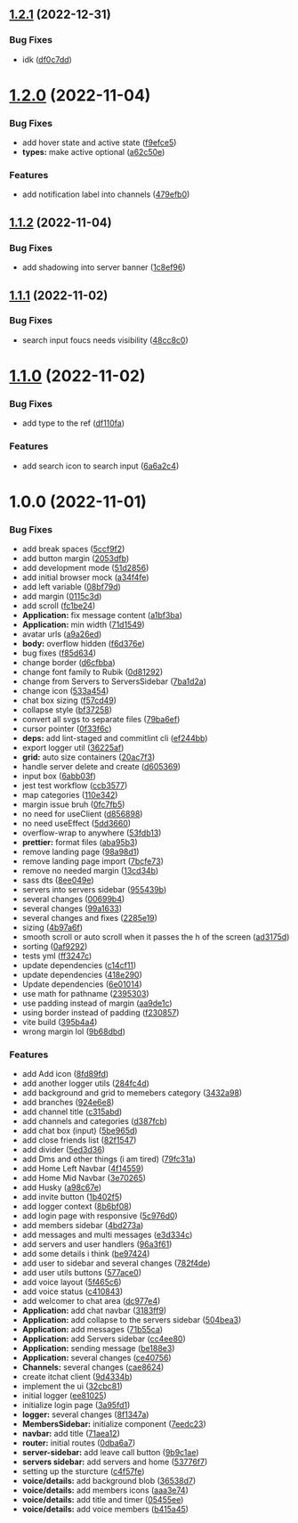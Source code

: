 ## [1.2.1](https://github.com/itchatapp/client/compare/v1.2.0...v1.2.1) (2022-12-31)


### Bug Fixes

* idk ([df0c7dd](https://github.com/itchatapp/client/commit/df0c7dde4c3bbfba6f6f9c7fc9a530b6f8548914))

# [1.2.0](https://github.com/itchatapp/client/compare/v1.1.2...v1.2.0) (2022-11-04)


### Bug Fixes

* add hover state and active state ([f9efce5](https://github.com/itchatapp/client/commit/f9efce5c41a23d5489faa6c9b8112c5e50db2e21))
* **types:** make active optional ([a62c50e](https://github.com/itchatapp/client/commit/a62c50ecc667a8feb5eff84d997f37e9d3d8f2fd))


### Features

* add notification label into channels ([479efb0](https://github.com/itchatapp/client/commit/479efb05556aa3da5a9b612df4355c2479111823))

## [1.1.2](https://github.com/itchatapp/client/compare/v1.1.1...v1.1.2) (2022-11-04)


### Bug Fixes

* add shadowing into server banner ([1c8ef96](https://github.com/itchatapp/client/commit/1c8ef96948a3ac78d22828171890f7c910820dde))

## [1.1.1](https://github.com/itchatapp/client/compare/v1.1.0...v1.1.1) (2022-11-02)


### Bug Fixes

* search input foucs needs visibility ([48cc8c0](https://github.com/itchatapp/client/commit/48cc8c0074dc45be4a1904a45584e7c111866d0c))

# [1.1.0](https://github.com/itchatapp/client/compare/v1.0.0...v1.1.0) (2022-11-02)


### Bug Fixes

* add type to the ref ([df110fa](https://github.com/itchatapp/client/commit/df110faf9038614e958d0e5a69dc1d5ced3ef4ec))


### Features

* add search icon to search input ([6a6a2c4](https://github.com/itchatapp/client/commit/6a6a2c48f0f23659a2f455c4a46d1021876666a7))

# 1.0.0 (2022-11-01)


### Bug Fixes

* add break spaces ([5ccf9f2](https://github.com/itchatapp/client/commit/5ccf9f219a7f4faeb4f4cb5e9d1d7f941397ba02))
* add button margin ([2053dfb](https://github.com/itchatapp/client/commit/2053dfb24d9380bec0c794d4b6366b507d44e69e))
* add development mode ([51d2856](https://github.com/itchatapp/client/commit/51d285625f8855d506307989fe4650de9228900f))
* add initial browser mock ([a34f4fe](https://github.com/itchatapp/client/commit/a34f4fee8d1b373128fa55eded5dd45c8f703eac))
* add left variable ([08bf79d](https://github.com/itchatapp/client/commit/08bf79dd4ab931687125b942e82fd0322ed48583))
* add margin ([0115c3d](https://github.com/itchatapp/client/commit/0115c3d7b2dc2ac92bdc014ca4bcba2832acd7ec))
* add scroll ([fc1be24](https://github.com/itchatapp/client/commit/fc1be242fe3e4b8601cb4f9c74e8221bcb475216))
* **Application:** fix message content ([a1bf3ba](https://github.com/itchatapp/client/commit/a1bf3bacf2e568d1e187294bd74a892432c82e1d))
* **Application:** min width ([71d1549](https://github.com/itchatapp/client/commit/71d15490494137da40de9a53065886380d514b5a))
* avatar urls ([a9a26ed](https://github.com/itchatapp/client/commit/a9a26edb1f8cb9e113c939770a3650c8a78f3f66))
* **body:** overflow hidden ([f6d376e](https://github.com/itchatapp/client/commit/f6d376ee541b30a663fa1aaa8281c23bb77f020f))
* bug fixes ([f85d634](https://github.com/itchatapp/client/commit/f85d634864b48d2e9be198b435ea7937e0a69f8d))
* change border ([d6cfbba](https://github.com/itchatapp/client/commit/d6cfbba820e70ba3c7b7491c122236dd341a15db))
* change font family to Rubik ([0d81292](https://github.com/itchatapp/client/commit/0d812924958a2d7ac5537748d341c46aca3944f0))
* change from Servers to ServersSidebar ([7ba1d2a](https://github.com/itchatapp/client/commit/7ba1d2a398fb1d1225f956cb4c6688b16b495160))
* change icon ([533a454](https://github.com/itchatapp/client/commit/533a454d671d3b9a68ad3c3a96084234d3b2887e))
* chat box sizing ([f57cd49](https://github.com/itchatapp/client/commit/f57cd496028099356062fbdb9651ef8653be4148))
* collapse style ([bf37258](https://github.com/itchatapp/client/commit/bf37258ae4b44783f0ecdec1daa70e00cd4da3eb))
* convert all svgs to separate files ([79ba6ef](https://github.com/itchatapp/client/commit/79ba6ef280234a13e70aff7ccba44a9ce59d4f27))
* cursor pointer ([0f33f6c](https://github.com/itchatapp/client/commit/0f33f6ced0ba9faa0b5537afdf59a98ebd585df7))
* **deps:** add lint-staged and commitlint cli ([ef244bb](https://github.com/itchatapp/client/commit/ef244bb1626182aa03252d5cfefb52262303b126))
* export logger util ([36225af](https://github.com/itchatapp/client/commit/36225af57f74f85aa7561efa63260473f90ec42f))
* **grid:** auto size containers ([20ac7f3](https://github.com/itchatapp/client/commit/20ac7f3e42336a43512ac642ca32c11bc9f0067c))
* handle server delete and create ([d605369](https://github.com/itchatapp/client/commit/d605369ced4aaf93a13acb7196ccb0df5c1aa23e))
* input box ([6abb03f](https://github.com/itchatapp/client/commit/6abb03fba5f9f032f2ae12df37df2489a0df18b2))
* jest test workflow ([ccb3577](https://github.com/itchatapp/client/commit/ccb3577763c27f577bed14ad6246bbc4041f5b98))
* map categories ([110e342](https://github.com/itchatapp/client/commit/110e3427b0bbb2529c6d431e8abde011815fe7d8))
* margin issue bruh ([0fc7fb5](https://github.com/itchatapp/client/commit/0fc7fb54e82635f2987161ab1228ce94b5ab0d76))
* no need for useClient ([d856898](https://github.com/itchatapp/client/commit/d85689806ce1d49ea6e2cc42097e7273ba82fc2b))
* no need useEffect ([5dd3660](https://github.com/itchatapp/client/commit/5dd366031f86916f7ff532d780c48263628cefc4))
* overflow-wrap to anywhere ([53fdb13](https://github.com/itchatapp/client/commit/53fdb135253436f5cc2b35cc2ead2ee57dfc7e04))
* **prettier:** format files ([aba95b3](https://github.com/itchatapp/client/commit/aba95b3ef5d33587ac064122608886753721f7bd))
* remove landing page ([98a98d1](https://github.com/itchatapp/client/commit/98a98d1e9d76909fe08318168ad2eff98b09b49a))
* remove landing page import ([7bcfe73](https://github.com/itchatapp/client/commit/7bcfe735c2297130e456cf93ef38df8c4c498181))
* remove no needed margin ([13cd34b](https://github.com/itchatapp/client/commit/13cd34b3a2c4d619088c88bf51997756d8d43c77))
* sass dts ([8ee049e](https://github.com/itchatapp/client/commit/8ee049e78dc3c515ca8147d8eb0744e2119bcc8f))
* servers into servers sidebar ([955439b](https://github.com/itchatapp/client/commit/955439b206f9a37e71ec88cc4ea844edd43d3798))
* several changes ([00699b4](https://github.com/itchatapp/client/commit/00699b459bc5d1f8012dea82ef3b8557fcf8fd51))
* several changes ([99a1633](https://github.com/itchatapp/client/commit/99a1633c61f180e31f5eb2a8c956cd4dfea9178c))
* several changes and fixes ([2285e19](https://github.com/itchatapp/client/commit/2285e1931ac1cb5dbf553b753cfb9a84934b9945))
* sizing ([4b97a6f](https://github.com/itchatapp/client/commit/4b97a6f99e25e09605b94c03438053978c469c1b))
* smooth scroll or auto scroll when it passes the h of the screen ([ad3175d](https://github.com/itchatapp/client/commit/ad3175d1383c8beab1e2b8699addea1ce2c29ea2))
* sorting ([0af9292](https://github.com/itchatapp/client/commit/0af9292f4a14797b2477feb29b112991630a531b))
* tests yml ([ff3247c](https://github.com/itchatapp/client/commit/ff3247c796e5c79f1241ba38417255eb67bda82b))
* update dependencies ([c14cf11](https://github.com/itchatapp/client/commit/c14cf1172cda7f945d9abdbd7c3b48de9c517ca6))
* update dependencies ([418e290](https://github.com/itchatapp/client/commit/418e29082e6f48237ceff6314c86cf0e38202af6))
* Update dependencies ([6e01014](https://github.com/itchatapp/client/commit/6e010140e21d824e52f796465a7c601f64a45b64))
* use math for pathname ([2395303](https://github.com/itchatapp/client/commit/23953032f419bac42c42f3d86aea50fdef9dcc39))
* use padding instead of margin ([aa9de1c](https://github.com/itchatapp/client/commit/aa9de1c3f2416dbaa74dc36fcc1944f42ddfdfb5))
* using border instead of padding ([f230857](https://github.com/itchatapp/client/commit/f2308572795fb946d4324b321d3043fa89cbf8d3))
* vite build ([395b4a4](https://github.com/itchatapp/client/commit/395b4a4269e3049918623a0da040da8b77471127))
* wrong margin lol ([9b68dbd](https://github.com/itchatapp/client/commit/9b68dbd4d8daea5bb845ea07d45c681149937637))


### Features

* add Add icon ([8fd89fd](https://github.com/itchatapp/client/commit/8fd89fd9e76e271d3221b26a3943955b0bdffc68))
* add another logger utils ([284fc4d](https://github.com/itchatapp/client/commit/284fc4daecc241823d687e85217c9dd4e529e401))
* add background and grid to memebers category ([3432a98](https://github.com/itchatapp/client/commit/3432a98ddf2d374eddb9555c2a42b8ea38937808))
* add branches ([924e6e8](https://github.com/itchatapp/client/commit/924e6e8f062ea089721a3dda289cc967f2e17a3c))
* add channel title ([c315abd](https://github.com/itchatapp/client/commit/c315abd89c214037bf3e0443ced203bd8d054297))
* add channels and categories ([d387fcb](https://github.com/itchatapp/client/commit/d387fcbeb31e9d9fa3934dc8c0ff1eb4eab91ad3))
* add chat box (input) ([5be965d](https://github.com/itchatapp/client/commit/5be965d4f71867ed4d7f8e4e71b45729cef19c6c))
* add close friends list ([82f1547](https://github.com/itchatapp/client/commit/82f15475e7494179b2f39320742836ac6a520f92))
* add divider ([5ed3d36](https://github.com/itchatapp/client/commit/5ed3d366cce091045a1b8d75542853dec65419ce))
* add Dms and other things (i am tired) ([79fc31a](https://github.com/itchatapp/client/commit/79fc31ab9e6819ac2091ed7ff53ed7594943c7d4))
* add Home Left Navbar ([4f14559](https://github.com/itchatapp/client/commit/4f14559f3d8a31dda203682c33cb1d34648383bd))
* add Home Mid Navbar ([3e70265](https://github.com/itchatapp/client/commit/3e702656d999a443309a8c5c0e3d680855d740de))
* add Husky ([a98c67e](https://github.com/itchatapp/client/commit/a98c67e732ed45c6773f46a0673bea3231aef7aa))
* add invite button ([1b402f5](https://github.com/itchatapp/client/commit/1b402f586a00dda9f578abe9614d0aa82ddfa9b9))
* add logger context ([8b6bf08](https://github.com/itchatapp/client/commit/8b6bf081b097c4e4dd76b1f4585cc4054ab213de))
* add login page with responsive ([5c976d0](https://github.com/itchatapp/client/commit/5c976d04bdc115cc45887182d7e5947b6d708f80))
* add members sidebar ([4bd273a](https://github.com/itchatapp/client/commit/4bd273a81d44b9e8ba574a7b77ca78cb7b86badd))
* add messages and multi messages ([e3d334c](https://github.com/itchatapp/client/commit/e3d334c196d7402a593ef71b78c773fb34630c91))
* add servers and user handlers ([96a3f61](https://github.com/itchatapp/client/commit/96a3f610bfd879fed135702264d270ffdb4ddd24))
* add some details i think ([be97424](https://github.com/itchatapp/client/commit/be97424731fb75ea60eb204c1e9d85c1b60ca7bc))
* add user to sidebar and several changes ([782f4de](https://github.com/itchatapp/client/commit/782f4de482b99a44ddde7c4c16b8068ba3ff5eee))
* add user utils buttons ([577ace0](https://github.com/itchatapp/client/commit/577ace075f04be4336a9b77d423622b013cd8117))
* add voice layout ([5f465c6](https://github.com/itchatapp/client/commit/5f465c606ccfee08b43c2999bcf6b80ffa925c50))
* add voice status ([c410843](https://github.com/itchatapp/client/commit/c410843cbe13ef8bd5610ad7582f4b0f4ccd0960))
* add welcomer to chat area ([dc977e4](https://github.com/itchatapp/client/commit/dc977e426e4706c879de42d0dc10c955dd6efc86))
* **Application:** add chat navbar ([3183ff9](https://github.com/itchatapp/client/commit/3183ff9336d78eb77e12b098f4b53bc1fe104368))
* **Application:** add collapse to the servers sidebar ([504bea3](https://github.com/itchatapp/client/commit/504bea33f344342a5748bb3c01fae51537b1d918))
* **Application:** add messages ([71b55ca](https://github.com/itchatapp/client/commit/71b55ca0c6b60dc296eb4163a2dc8bc003f0d0a1))
* **Application:** add Servers sidebar ([cc4ee80](https://github.com/itchatapp/client/commit/cc4ee80b5072c9bdecdc34e80b9bf34936e71a0f))
* **Application:** sending message ([be188e3](https://github.com/itchatapp/client/commit/be188e38869a75edbb29b683065a181ea65fa05b))
* **Application:** several changes ([ce40756](https://github.com/itchatapp/client/commit/ce4075626bc48355b3333da2770983b074b33605))
* **Channels:** several changes ([cae8624](https://github.com/itchatapp/client/commit/cae8624e6db677f99aa4fb5537a59050c0ad956b))
* create itchat client ([9d4334b](https://github.com/itchatapp/client/commit/9d4334b562510c0c7371e751f843d92fbe755b34))
* implement the ui ([32cbc81](https://github.com/itchatapp/client/commit/32cbc8167fcbac583da4f694891748e7d7ca612e))
* initial logger ([ee81025](https://github.com/itchatapp/client/commit/ee8102598b678cdb4f8f134e2a8372f3ba15dcf3))
* initialize login page ([3a95fd1](https://github.com/itchatapp/client/commit/3a95fd18979391a47b98421bcb7df1f66d7f1d5e))
* **logger:** several changes ([8f1347a](https://github.com/itchatapp/client/commit/8f1347a3232db8070473dba73cb6e5823738ef13))
* **MembersSidebar:** initialize  component ([7eedc23](https://github.com/itchatapp/client/commit/7eedc230d3f8e9e8db9b38790415572789ec47c9))
* **navbar:** add title ([71aea12](https://github.com/itchatapp/client/commit/71aea121476eddd736b5740a989a9e5ac0f30407))
* **router:** initial routes ([0dba6a7](https://github.com/itchatapp/client/commit/0dba6a734cc5d3d640df4e4f1608df353dada4fb))
* **server-sidebar:** add leave call button ([9b9c1ae](https://github.com/itchatapp/client/commit/9b9c1ae10dc0462914d5a3925580543563f677ac))
* **servers sidebar:** add servers and home ([53776f7](https://github.com/itchatapp/client/commit/53776f77bd8d9e5b91411ca1f8d7f387e55a8c5b))
* setting up the sturcture ([c4f57fe](https://github.com/itchatapp/client/commit/c4f57fe8a2711a4238d51666a2e3b462f8ba7206))
* **voice/details:** add background blob ([36538d7](https://github.com/itchatapp/client/commit/36538d75f2564d0cf7c04ba2d354f0480455b090))
* **voice/details:** add members icons ([aaa3e74](https://github.com/itchatapp/client/commit/aaa3e74fa16ab20a18e4e8d5ae8b2842aba7b2dd))
* **voice/details:** add title and timer ([05455ee](https://github.com/itchatapp/client/commit/05455ee8a20ed845f36b2ae23902e14409b37d3e))
* **voice/details:** add voice members ([b415a45](https://github.com/itchatapp/client/commit/b415a452d34258ba508b848e6baa6bcd4a25e197))
